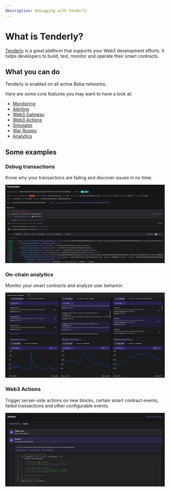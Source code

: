 ```yaml
---
description: Debugging with Tenderly
---
```


# What is Tenderly?
[Tenderly](https://tenderly.co/) is a great platform that supports your Web3 development efforts. It helps developers to build, test, monitor and operate their smart contracts.

## What you can do
Tenderly is enabled on all active Boba networks.

Here are some core features you may want to have a look at:
- [Monitoring](https://tenderly.co/monitoring)
- [Alerting](https://tenderly.co/alerting)
- [Web3 Gateway](https://tenderly.co/web3-gateway)
- [Web3 Actions](https://tenderly.co/web3-actions)
- [Simulator](https://tenderly.co/transaction-simulator)
- [War Rooms](https://tenderly.co/war-room)
- [Analytics](https://tenderly.co/analytics)


## Some examples

### Debug transactions
Know why your transactions are failing and discover issues in no time:

<img src="../../.gitbook/assets/Tenderly_Tx.png" alt="Tenderly Transaction" />


### On-chain analytics
Monitor your smart contracts and analyze user behavior.

<img src="../../.gitbook/assets/Tenderly_Analytics.png" alt="On-chain analytics" />


### Web3 Actions
Trigger server-side actions on new blocks, certain smart contract events, failed transactions and other configurable events.

<img src="../../.gitbook/assets/Tenderly_Web3Actions.png" alt="Actions" />
